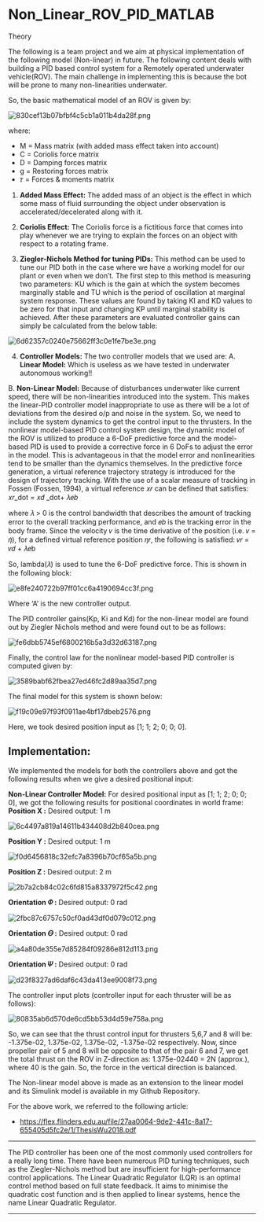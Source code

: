 # Non_Linear_ROV_PID_MATLAB
Theory

The following is a team project and we aim at physical implementation of the following model (Non-linear) in future. The following content deals with building a PID based control system for a Remotely operated underwater vehicle(ROV). The main challenge in implementing this is because the bot will be prone to many non-linearities underwater. 

So, the basic mathematical model of an ROV is given by:

![830cef13b07bfbf4c5cb1a011b4da28f.png](../_resources/ba15e74a6af343f78d3d633cdd888975.png)



where:
- M = Mass matrix (with added mass effect taken into account)
- C = Coriolis force matrix
- D = Damping forces matrix
- g = Restoring forces matrix
- 𝜏 = Forces & moments matrix

1) **Added Mass Effect:**
The added mass of an object is the effect in which some mass of fluid surrounding the object under observation is accelerated/decelerated along with it.

2) **Coriolis Effect:**
The Coriolis force is a fictitious force that comes into play whenever we are trying to explain the forces on an object with respect to a rotating frame.

3) **Ziegler-Nichols Method for tuning PIDs:**
This method can be used to tune our PID both in the case where we have a working model for our plant or even when we don’t. The first step to this method is measuring two parameters: KU which is the gain at which the system becomes marginally stable and TU which is the period of oscillation at marginal system response. These values are found by taking KI and KD values to be zero for that input and changing KP until marginal stability is achieved.
After these parameters are evaluated controller gains can simply be calculated from the below table:


![6d62357c0240e75662ff3c0e1fe7be3e.png](../_resources/52332960fe1046339d5f8f5fa5dcfd67.png)


4) **Controller Models:**
The two controller models that we used are:
A. **Linear Model:**
Which is useless as we have tested in underwater autonomous working!!

B. **Non-Linear Model:**
Because of disturbances underwater like current speed, there will be non-linearities introduced into the system. This makes the linear-PID controller model inappropriate to use as there will be a lot of deviations from the desired o/p and noise in the system. So, we need to include the system dynamics to get the control input to the thrusters. 
In the nonlinear model-based PID control system design, the dynamic model of the ROV is utilized to produce a 6-DoF predictive force and the model-based PID is used to provide a corrective force in 6 DoFs to adjust the error in the model. This is advantageous in that the model error and nonlinearities tend to be smaller than the dynamics themselves.
In the predictive force generation, a virtual reference trajectory strategy is introduced for the design of trajectory tracking. With the use of a scalar measure of tracking in Fossen (Fossen, 1994), a virtual reference 𝑥𝑟 can be defined that satisfies:
𝑥𝑟_dot = 𝑥𝑑̇ _dot+ 𝜆𝑒𝑏

where 𝜆 > 0 is the control bandwidth that describes the amount of tracking error to the overall tracking performance, and 𝑒𝑏
is the tracking error in the body frame. 
Since the velocity 𝑣 is the time derivative of the position (i.e. 𝑣 = 𝜂̇), for a defined virtual reference position 𝜂𝑟, the following is satisfied:
𝑣𝑟 = 𝑣𝑑 + 𝜆𝑒b

So, lambda(𝜆) is used to tune the 6-DoF predictive force.
This is shown in the following block:


![e8fe240722b97ff01cc6a4190694cc3f.png](../_resources/d811d9409d9843aa9b5c60d1107003b0.png)


Where ‘A’ is the new controller output.


The PID controller gains(Kp, Ki and Kd) for the non-linear model are found out by Ziegler Nichols method and were found out to be as follows:


![fe6dbb5745ef6800216b5a3d32d63187.png](../_resources/129f58e9c2f24d07949ee84f266e825c.png)


Finally, the control law for the nonlinear model-based PID controller is computed given by:


![3589babf62fbea27ed46fc2d89aa35d7.png](../_resources/3266f33f3292482abd0f116229289515.png)


The final model for this system is shown below:


![f19c09e97f93f0911ae4bf17dbeb2576.png](../_resources/f3fc12aa6d8a4a3d95ed3389f4b3b541.png)


Here, we took desired position input as [1; 1; 2; 0; 0; 0].

## **Implementation:**
We implemented the models for both the controllers above and got the following results when we give a desired positional input:

**Non-Linear Controller Model:**
For desired positional input as [1; 1; 2; 0; 0; 0], we got the following results for positional coordinates in world frame:
**Position X :**
Desired output: 1 m


![6c4497a819a14611b434408d2b840cea.png](../_resources/eb8411ac6bf84469932bf6e0953a223e.png)



**Position Y :**
Desired output: 1 m


![f0d6456818c32efc7a8396b70cf65a5b.png](../_resources/c57042350e174e569fbb0a2fbde7be89.png)



**Position Z :**
Desired output: 2 m


![2b7a2cb84c02c6fd815a8337972f5c42.png](../_resources/e68ffc2359ac45ceb0f861486b3ddbe5.png)



**Orientation 𝛷 :**
Desired output: 0 rad


![2fbc87c6757c50cf0ad43df0d079c012.png](../_resources/5ddad0dc188045598508698457d50be5.png)



**Orientation 𝛳 :**
Desired output: 0 rad


![a4a80de355e7d85284f09286e812d113.png](../_resources/dc39b68c1cf747968f2ab5954fccce0e.png)



**Orientation 𝛹 :**
Desired output: 0 rad


![d23f8327ad6daf6c43da413ee9008f73.png](../_resources/deff84a9affd4c869b854651efb92ef5.png)



The controller input plots (controller input for each thruster will be as follows):


![80835ab6d570de6cd5bb53d4d59e758a.png](../_resources/156d740230b54c1fa19999bc70578f28.png)



So, we can see that the thrust control input for thrusters 5,6,7 and 8 will be: -1.375e-02, 1.375e-02, 1.375e-02, -1.375e-02 respectively.
Now, since propeller pair of 5 and 8 will be opposite to that of the pair 6 and 7, we get the total thrust on the ROV in Z-direction as:
1.375e-02*4*40 = 2N (approx.), where 40 is the gain. 
So, the force in the vertical direction is balanced.

The Non-linear model above is made as an extension to the linear model and its Simulink model is available in my Github Repository. 

For the above work, we referred to the following article:
- https://flex.flinders.edu.au/file/27aa0064-9de2-441c-8a17-655405d5fc2e/1/ThesisWu2018.pdf


---

The PID controller has been one of the most commonly used controllers for a really long time. There have been numerous PID tuning techniques, such as the Ziegler-Nichols method but are insufficient for high-performance control applications. The Linear Quadratic Regulator (LQR) is an optimal control method based on full state feedback. It aims to minimise the quadratic cost function and is then applied to linear systems, hence the name Linear Quadratic Regulator. 


---
